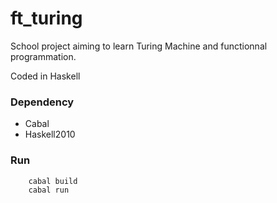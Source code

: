 # ft_turing

School project aiming to learn Turing Machine and functionnal programmation.

Coded in Haskell

### Dependency

- Cabal
- Haskell2010 

### Run 

```shell
    cabal build
    cabal run
```
